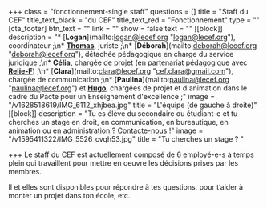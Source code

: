 +++
class = "fonctionnement-single staff"
questions = []
title = "Staff du CEF"
title_text_black = "du CEF"
title_text_red = "Fonctionnement"
type = ""
[cta_footer]
btn_text = ""
link = ""
show = false
text = ""
[[block]]
description = "* [**Logan**](mailto:logan@lecef.org \"logan@lecef.org\"), coordinateur ;\n* [**Thomas**](thomas@lecef.org), juriste ;\n* [**Déborah**](mailto:deborah@lecef.org \"deborah@lecef.org\"), détachée pédagogique en charge du service juridique ;\n* [**Célia**](celia@lecef.org)**,** chargée de projet (en partenariat pédagogique avec [**Relie-F**](http://relie-f.be/)) ;\n* [**Clara**](mailto:clara@lecef.org \"cef.clara@gmail.com\"), chargée de communication ;\n* [**Paulina**](mailto:paulina@lecef.org \"paulina@lecef.org\") et [**Hugo**](hugo@lecef.org), chargées de projet et d'animation dans le cadre du Pacte pour un Enseignement d'excellence ;"
image = "/v1628518619/IMG_6112_xhjbea.jpg"
title = "L'équipe (de gauche à droite)"
[[block]]
description = "Tu es élève du secondaire ou étudiant-e et tu cherches un stage en droit, en communication, en bureautique, en animation ou en administration ? [Contacte-nous](/contact) !"
image = "/v1595411322/IMG_5526_cvqh53.jpg"
title = "Tu cherches un stage ? "

+++
Le staff du CEF est actuellement composé de 6 employé-e-s à temps plein qui travaillent pour mettre en oeuvre les décisions prises par les membres.

Il et elles sont disponibles pour répondre à tes questions, pour t’aider à monter un projet dans ton école, etc.
